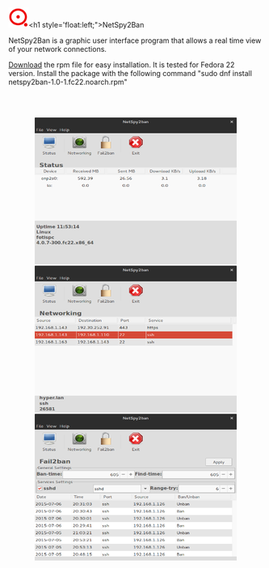 <img src="https://github.com/ftsiadimos/netspy2ban/blob/master/icons/netspy2ban.png" width="40" height="40" alt="Logo" /><h1 style='float:left;">NetSpy2Ban</h1>
 
NetSpy2Ban is a graphic user interface program that allows a real time view of your network connections.

<a href="https://github.com/ftsiadimos/netspy2ban/blob/master/rpms/netspy2ban-1.0-1.fc22.noarch.rpm?raw=true" target="_blank">Download</a> the rpm file for easy installation. It is tested for Fedora 22 version. Install the package with the following command "sudo dnf install netspy2ban-1.0-1.fc22.noarch.rpm"

<br><br><p align="center">
<img src="https://github.com/ftsiadimos/netspy2ban/blob/master/icons/ima1.png" width="400" height="290" alt="image1"/>
<img src="https://github.com/ftsiadimos/netspy2ban/blob/master/icons/ima2.png" width="400" height="290" alt="image2"/>
<img src="https://github.com/ftsiadimos/netspy2ban/blob/master/icons/ima3.png" width="400" height="290" alt="imag3"/></p>
